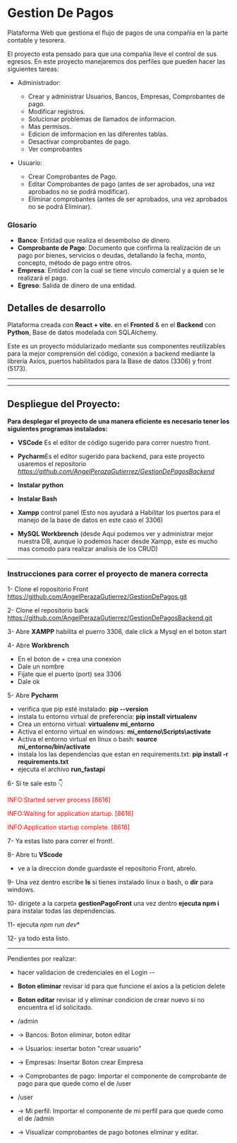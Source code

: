 # Gestion De Pagos
Plataforma Web que gestiona el flujo de pagos de una compañia en la parte contable y tesorera.

El proyecto esta pensado para que una compañia lleve el control de sus egresos.
En este proyecto manejaremos dos perfiles que pueden hacer las siguientes tareas:

- Administrador: 
  - Crear y administrar Usuarios, Bancos, Empresas, Comprobantes de pago.
  - Modificar registros.
  - Solucionar problemas de llamados de informacion.
  - Mas permisos.
  - Edicion de imformacion en las diferentes tablas.
  - Desactivar comprobantes de pago.
  - Ver comprobantes

- Usuario: 
  - Crear Comprobantes de Pago.
  - Editar Comprobantes de pago (antes de ser aprobados, una vez aprobados no se podrá modificar).
  - Eliminar comprobantes (antes de ser aprobados, una vez aprobados no se podrá Eliminar).

  
### Glosario ##

- **Banco**: Entidad que realiza el desembolso de dinero.
- **Comprobante de Pago**: Documento que confirma la realización de un pago por bienes, servicios o deudas, detallando la fecha, monto, concepto, método de pago entre otros.
- **Empresa**: Entidad con la cual se tiene vinculo comercial y a quien se le realizará el pago.
- **Egreso**: Salida de dinero de una entidad.




## Detalles de desarrollo ##

Plataforma creada con 
**React + vite.** en el **Fronted** & en el **Backend** con **Python**, Base de datos modelada con SQLAlchemy.

Este es un proyecto módularizado mediante sus componentes reutilizables para la mejor comprensión del código, conexión a backend mediante la libreria Axios, puertos habilitados para la Base de datos (3306) y front (5173).

-----------------------------------------------------------------------------------------------

------------------------------------------------------------------------------------------------
## Despliegue del Proyecto:

**Para desplegar el proyecto de una manera eficiente es necesario tener los siguientes programas instalados:**
- **VSCode** Es el editor de código sugerido para correr nuestro front.

- **Pycharm**Es el editor sugerido para backend, para este proyecto usaremos el repositorio *https://github.com/AngelPerazaGutierrez/GestionDePagosBackend*

- **Instalar python**

- **Instalar Bash**

- **Xampp** control panel (Esto nos ayudará a Habilitar los puertos para el manejo de la base de datos en este caso el 3306)

- **MySQL Workbrench** (desde Aqui podemos ver y administrar mejor nuestra DB, aunque lo podemos hacer desde Xampp, este es mucho mas comodo para realizar analisis de los CRUD)

--------------------------------------------------------------------------

### Instrucciones para correr el proyecto de manera correcta ###

1- Clone el ropositorio Front https://github.com/AngelPerazaGutierrez/GestionDePagos.git

2- Clone el repositorio back
https://github.com/AngelPerazaGutierrez/GestionDePagosBackend.git

3- Abre **XAMPP** habilita el puerro 3306, dale click a Mysql en el boton start

4- Abre **Workbrench** 
   - En el boton de + crea una conexion 
   - Dale un nombre
   - Fijate que el puerto (port) sea 3306
   - Dale ok

5- Abre **Pycharm** 
- verifica que pip esté instalado: **pip --version**
- instala tu entorno virtual de preferencia: **pip install virtualenv**
- Crea un entorno virtual: **virtualenv mi_entorno**
- Activa el entorno virtual en windows: **mi_entorno\Scripts\activate**
- Activa el entorno virtual en linux o bash: **source mi_entorno/bin/activate**
- instala los las dependencias que estan en requirements.txt: **pip install -r requirements.txt**
- ejecuta el archivo **run_fastapi**


6- Si te sale esto 👇

<span style="color: red;">INFO:Started server process [8616] 

<span style="color: red;">INFO:Waiting for application startup. [8616] 

<span style="color: red;">INFO:Application startup complete. [8616] 

7- Ya estas listo para correr el front!.

8- Abre tu **VScode**
* ve a la direccion donde guardaste el repositorio Front, abrelo.

9- Una vez dentro escribe **ls** si tienes instalado linux o bash, o **dir** para windows.

10- dirigete a la carpeta **gestionPagoFront** una vez dentro **ejecuta npm i** para instalar todas las dependencias.

11- ejecuta *npm run dev**

12- ya todo esta listo.





----------------------------------------------------------------------------




Pendientes por realizar:

- hacer validacion de credenciales en el Login --
- **Boton eliminar** revisar id para que funcione el axios a la peticion delete
- **Boton editar** revisar id y eliminar condicion de crear nuevo si no encuentra el id solicitado.

- /admin
- -> Bancos: Boton eliminar, boton editar
- -> Usuarios: insertar boton "crear usuario"
- -> Empresas: Insertar Boton crear Empresa
- -> Comprobantes de pago: Importar el componente de comprobante de pago para que quede como el de /user

- /user
- -> Mi perfil: Importar el componente de mi perfil para que quede como el de /admin
- -> Visualizar comprobantes de pago botones eliminar y editar.









